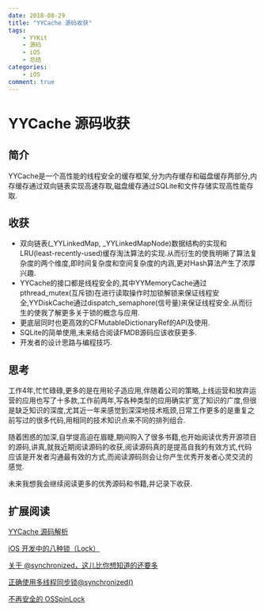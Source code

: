 ```yaml
---
date: 2018-08-29
title: "YYCache 源码收获"
tags:
    - YYKit
    - 源码
    - iOS
    - 总结
categories:
    - iOS
comment: true
---
```

# YYCache 源码收获
## 简介
YYCache是一个高性能的线程安全的缓存框架,分为内存缓存和磁盘缓存两部分,内存缓存通过双向链表实现高速存取,磁盘缓存通过SQLite和文件存储实现高性能存取.

## 收获
* 双向链表(_YYLinkedMap, _YYLinkedMapNode)数据结构的实现和LRU(least-recently-used)缓存淘汰算法的实现.从而衍生的使我明晰了算法复杂度的两个维度,即时间复杂度和空间复杂度的内涵,更对Hash算法产生了浓厚兴趣.
* YYCache的接口都是线程安全的,其中YYMemoryCache通过pthread_mutex(互斥锁)在进行读取操作时加锁解锁来保证线程安全,YYDiskCache通过dispatch_semaphore(信号量)来保证线程安全.从而衍生的使我了解更多关于锁的概念与应用.
* 更底层同时也更高效的CFMutableDictionaryRef的API及使用.
* SQLite的简单使用,未来结合阅读FMDB源码应该收获更多.
* 开发者的设计思路与编程技巧.

## 思考
工作4年,忙忙碌碌,更多的是在用轮子造应用,伴随着公司的策略,上线运营和放弃运营的应用也写了十多款,工作前两年,写各种类型的应用确实扩宽了知识的广度,但很是缺乏知识的深度,尤其近一年来感觉到深深地技术瓶颈,日常工作更多的是重复之前写过的很多代码,用相同的技术知识点来不同的排列组合.

随着困惑的加深,自学提高迫在眉睫,期间购入了很多书籍,也开始阅读优秀开源项目的源码,讲真,就我近期阅读源码的收获,阅读源码真的是提高自我的有效方式,代码应该是开发者沟通最有效的方式,而阅读源码则会让你产生优秀开发者心灵交流的感觉.

未来我想我会继续阅读更多的优秀源码和书籍,并记录下收获.

## 扩展阅读
[YYCache 源码解析](https://knightsj.github.io/2018/02/03/YYCache%20%E6%BA%90%E7%A0%81%E8%A7%A3%E6%9E%90/)

[iOS 开发中的八种锁（Lock）](https://www.jianshu.com/p/8b8a01dd6356)

[关于 @synchronized，这儿比你想知道的还要多](http://yulingtianxia.com/blog/2015/11/01/More-than-you-want-to-know-about-synchronized/)

[正确使用多线程同步锁@synchronized()](https://www.jianshu.com/p/2dc347464188)

[不再安全的 OSSpinLock](https://blog.ibireme.com/2016/01/16/spinlock_is_unsafe_in_ios/)
